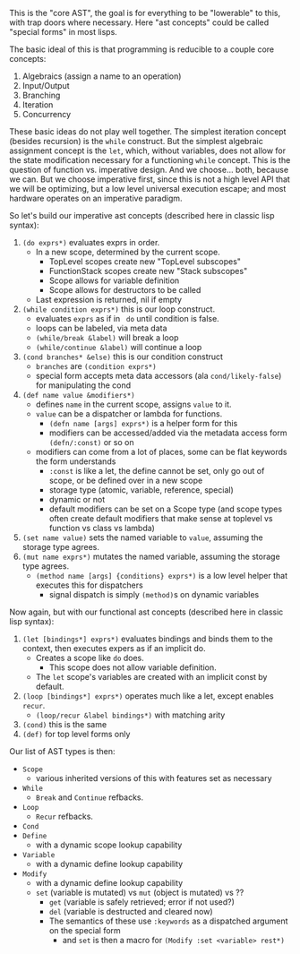This is the "core AST", the goal is for everything to be "lowerable" to this, with trap doors where necessary. Here "ast concepts" could be called "special forms" in most lisps.

The basic ideal of this is that programming is reducible to a couple core concepts:

1. Algebraics (assign a name to an operation)
2. Input/Output
3. Branching
4. Iteration
5. Concurrency

These basic ideas do not play well together. The simplest iteration concept (besides recursion) is the `while` construct. But the simplest algebraic assignment concept is the `let`, which, without variables, does not allow for the state modification necessary for a functioning `while` concept. This is the question of function vs. imperative design. And we choose… both, because we can. But we choose imperative first, since this is not a high level API that we will be optimizing, but a low level universal execution escape; and most hardware operates on an imperative paradigm.

So let's build our imperative ast concepts (described here in classic lisp syntax):

1. `(do exprs*)` evaluates exprs in order.
   - In a new scope, determined by the current scope.
     - TopLevel scopes create new "TopLevel subscopes"
     - FunctionStack scopes create new "Stack subscopes"
     - Scope allows for variable definition
     - Scope allows for destructors to be called
   - Last expression is returned, nil if empty
2. `(while condition exprs*)` this is our loop construct.
   - evaluates `exprs` as if in ` do` until condition is false.
   - loops can be labeled, via meta data
   - `(while/break &label)` will break a loop
   - `(while/continue &label)` will continue a loop
3. `(cond branches* &else)` this is our condition construct
   - `branches` are `(condition exprs*)`
   - special form accepts meta data accessors (ala `cond/likely-false`) for manipulating the cond
4. `(def name value &modifiers*)`
   - defines `name` in the current scope, assigns `value` to it.
   - `value` can be a dispatcher or lambda for functions.
     - `(defn name [args] exprs*)` is a helper form for this
     - modifiers can be accessed/added via the metadata access form `(defn/:const)` or so on
   - modifiers can come from a lot of places, some can be flat keywords the form understands
     - `:const` is like a let, the define cannot be set, only go out of scope, or be defined over in a new scope
     - storage type (atomic, variable, reference, special)
     - dynamic or not
     - default modifiers can be set on a Scope type (and scope types often create default modifiers that make sense at toplevel vs function vs class vs lambda)
5. `(set name value)` sets the named variable to `value`, assuming the storage type agrees.
6. `(mut name exprs*)` mutates the named variable, assuming the storage type agrees.
   - `(method name [args] {conditions} exprs*)` is a low level helper that executes this for dispatchers
     - signal dispatch is simply `(method)`s on dynamic variables



Now again, but with our functional ast concepts (described here in classic lisp syntax):

1. `(let [bindings*] exprs*)` evaluates bindings and binds them to the context, then executes expers as if an implicit do.
   - Creates a scope like `do` does.
     - This scope does not allow variable definition.
   - The `let` scope's variables are created with an implicit const by default.
2. `(loop [bindings*] exprs*)` operates much like a let, except enables `recur`.
   - `(loop/recur &label bindings*)` with matching arity
3. `(cond)` this is the same
4. `(def)` for top level forms only



Our list of AST types is then:

- `Scope`
  - various inherited versions of this with features set as necessary
- `While`
  - `Break` and `Continue` refbacks.
- `Loop`
  - `Recur` refbacks.
- `Cond`
- `Define`
  - with a dynamic scope lookup capability
- `Variable`
  - with a dynamic define lookup capability
- `Modify`
  - with a dynamic define lookup capability
  - `set` (variable is mutated) vs `mut` (object is mutated) vs ??
    - `get` (variable is safely retrieved; error if not used?)
    - `del` (variable is destructed and cleared now)
    - The semantics of these use `:keywords` as a dispatched argument on the special form
      - and `set` is then a macro for `(Modify :set <variable> rest*)`

